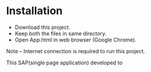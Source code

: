 <h1>Installation</h1>

<ul>

<li>Download this project.</li>
<li>Keep both the files in same directory.</li>
<li>Open App.html in web browser (Google Chrome).</li>

</ul>

Note – Internet connection is required to run this project.

This SAP(single page application) developed to 


